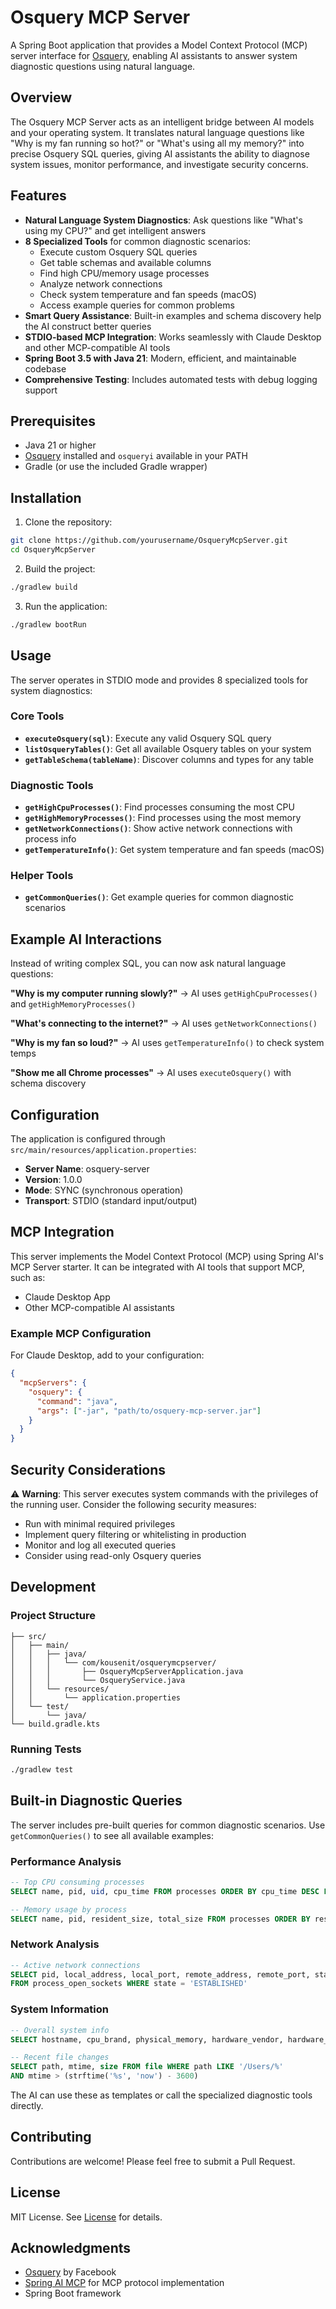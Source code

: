 # Osquery MCP Server

A Spring Boot application that provides a Model Context Protocol (MCP) server interface for [Osquery](https://osquery.io/), enabling AI assistants to answer system diagnostic questions using natural language.

## Overview

The Osquery MCP Server acts as an intelligent bridge between AI models and your operating system. It translates natural language questions like "Why is my fan running so hot?" or "What's using all my memory?" into precise Osquery SQL queries, giving AI assistants the ability to diagnose system issues, monitor performance, and investigate security concerns.

## Features

- **Natural Language System Diagnostics**: Ask questions like "What's using my CPU?" and get intelligent answers
- **8 Specialized Tools** for common diagnostic scenarios:
  - Execute custom Osquery SQL queries
  - Get table schemas and available columns
  - Find high CPU/memory usage processes
  - Analyze network connections
  - Check system temperature and fan speeds (macOS)
  - Access example queries for common problems
- **Smart Query Assistance**: Built-in examples and schema discovery help the AI construct better queries
- **STDIO-based MCP Integration**: Works seamlessly with Claude Desktop and other MCP-compatible AI tools
- **Spring Boot 3.5 with Java 21**: Modern, efficient, and maintainable codebase
- **Comprehensive Testing**: Includes automated tests with debug logging support

## Prerequisites

- Java 21 or higher
- [Osquery](https://osquery.io/downloads/official) installed and `osqueryi` available in your PATH
- Gradle (or use the included Gradle wrapper)

## Installation

1. Clone the repository:
```bash
git clone https://github.com/yourusername/OsqueryMcpServer.git
cd OsqueryMcpServer
```

2. Build the project:
```bash
./gradlew build
```

3. Run the application:
```bash
./gradlew bootRun
```

## Usage

The server operates in STDIO mode and provides 8 specialized tools for system diagnostics:

### Core Tools
- **`executeOsquery(sql)`**: Execute any valid Osquery SQL query
- **`listOsqueryTables()`**: Get all available Osquery tables on your system
- **`getTableSchema(tableName)`**: Discover columns and types for any table

### Diagnostic Tools
- **`getHighCpuProcesses()`**: Find processes consuming the most CPU
- **`getHighMemoryProcesses()`**: Find processes using the most memory
- **`getNetworkConnections()`**: Show active network connections with process info
- **`getTemperatureInfo()`**: Get system temperature and fan speeds (macOS)

### Helper Tools
- **`getCommonQueries()`**: Get example queries for common diagnostic scenarios

## Example AI Interactions

Instead of writing complex SQL, you can now ask natural language questions:

**"Why is my computer running slowly?"** → AI uses `getHighCpuProcesses()` and `getHighMemoryProcesses()`

**"What's connecting to the internet?"** → AI uses `getNetworkConnections()`

**"Why is my fan so loud?"** → AI uses `getTemperatureInfo()` to check system temps

**"Show me all Chrome processes"** → AI uses `executeOsquery()` with schema discovery

## Configuration

The application is configured through `src/main/resources/application.properties`:

- **Server Name**: osquery-server
- **Version**: 1.0.0
- **Mode**: SYNC (synchronous operation)
- **Transport**: STDIO (standard input/output)

## MCP Integration

This server implements the Model Context Protocol (MCP) using Spring AI's MCP Server starter. It can be integrated with AI tools that support MCP, such as:

- Claude Desktop App
- Other MCP-compatible AI assistants

### Example MCP Configuration

For Claude Desktop, add to your configuration:

```json
{
  "mcpServers": {
    "osquery": {
      "command": "java",
      "args": ["-jar", "path/to/osquery-mcp-server.jar"]
    }
  }
}
```

## Security Considerations

⚠️ **Warning**: This server executes system commands with the privileges of the running user. Consider the following security measures:

- Run with minimal required privileges
- Implement query filtering or whitelisting in production
- Monitor and log all executed queries
- Consider using read-only Osquery queries

## Development

### Project Structure

```
├── src/
│   ├── main/
│   │   ├── java/
│   │   │   └── com/kousenit/osquerymcpserver/
│   │   │       ├── OsqueryMcpServerApplication.java
│   │   │       └── OsqueryService.java
│   │   └── resources/
│   │       └── application.properties
│   └── test/
│       └── java/
└── build.gradle.kts
```

### Running Tests

```bash
./gradlew test
```


## Built-in Diagnostic Queries

The server includes pre-built queries for common diagnostic scenarios. Use `getCommonQueries()` to see all available examples:

### Performance Analysis
```sql
-- Top CPU consuming processes
SELECT name, pid, uid, cpu_time FROM processes ORDER BY cpu_time DESC LIMIT 10

-- Memory usage by process  
SELECT name, pid, resident_size, total_size FROM processes ORDER BY resident_size DESC LIMIT 10
```

### Network Analysis
```sql
-- Active network connections
SELECT pid, local_address, local_port, remote_address, remote_port, state 
FROM process_open_sockets WHERE state = 'ESTABLISHED'
```

### System Information
```sql
-- Overall system info
SELECT hostname, cpu_brand, physical_memory, hardware_vendor, hardware_model FROM system_info

-- Recent file changes
SELECT path, mtime, size FROM file WHERE path LIKE '/Users/%' 
AND mtime > (strftime('%s', 'now') - 3600)
```

The AI can use these as templates or call the specialized diagnostic tools directly.

## Contributing

Contributions are welcome! Please feel free to submit a Pull Request.

## License

MIT License. See [License](LICENSE) for details.

## Acknowledgments

- [Osquery](https://osquery.io/) by Facebook
- [Spring AI MCP](https://spring.io/projects/spring-ai) for MCP protocol implementation
- Spring Boot framework
